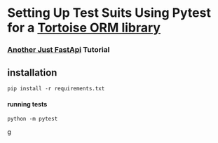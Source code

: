 # Setting Up Test Suits Using Pytest for a <a href="https://youtu.be/fcGDxcTc6zk">Tortoise ORM library
### Another <a href="https://www.youtube.com/@Systembound-JustFastApi?view_as=subscriber">Just FastApi</a> Tutorial
## installation
```commandline
pip install -r requirements.txt
```
#### running tests
```
python -m pytest
```
g